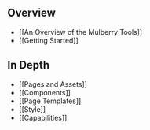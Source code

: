 ## Overview
- [[An Overview of the Mulberry Tools]]
- [[Getting Started]]

## In Depth
- [[Pages and Assets]]
- [[Components]]
- [[Page Templates]]
- [[Style]]
- [[Capabilities]]
